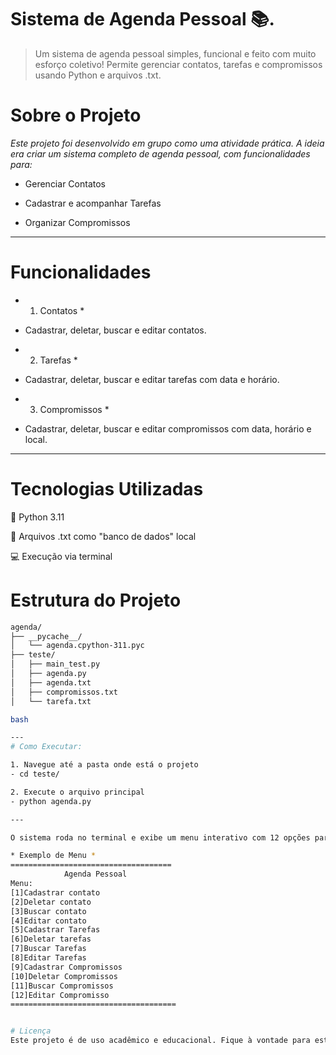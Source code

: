 # Sistema de Agenda Pessoal 📚.

> Um sistema de agenda pessoal simples, funcional e feito com muito esforço coletivo!
>Permite gerenciar contatos, tarefas e compromissos usando Python e arquivos .txt.


# Sobre o Projeto
*Este projeto foi desenvolvido em grupo como uma atividade prática. A ideia era criar um sistema completo de agenda pessoal, com funcionalidades para:*

- Gerenciar Contatos

- Cadastrar e acompanhar Tarefas

- Organizar Compromissos

---

# Funcionalidades

* 1. Contatos * 

- Cadastrar, deletar, buscar e editar contatos.

* 2. Tarefas *

- Cadastrar, deletar, buscar e editar tarefas com data e horário.

* 3. Compromissos *
 
- Cadastrar, deletar, buscar e editar compromissos com data, horário e local.
  
 --- 
 
# Tecnologias Utilizadas
🐍 Python 3.11

📂 Arquivos .txt como "banco de dados" local

💻 Execução via terminal

# Estrutura do Projeto

```bash
agenda/
├── __pycache__/
│   └── agenda.cpython-311.pyc
├── teste/
│   ├── main_test.py
│   ├── agenda.py
│   ├── agenda.txt
│   ├── compromissos.txt
│   └── tarefa.txt

bash

---
# Como Executar:

1. Navegue até a pasta onde está o projeto
- cd teste/

2. Execute o arquivo principal
- python agenda.py

---

O sistema roda no terminal e exibe um menu interativo com 12 opções para você gerenciar sua agenda. 🧭

* Exemplo de Menu *
====================================
            Agenda Pessoal
Menu:
[1]Cadastrar contato
[2]Deletar contato
[3]Buscar contato 
[4]Editar contato             
[5]Cadastrar Tarefas
[6]Deletar tarefas 
[7]Buscar Tarefas
[8]Editar Tarefas            
[9]Cadastrar Compromissos
[10]Deletar Compromissos
[11]Buscar Compromissos
[12]Editar Compromisso
=====================================


# Licença
Este projeto é de uso acadêmico e educacional. Fique à vontade para estudar e adaptar! 
